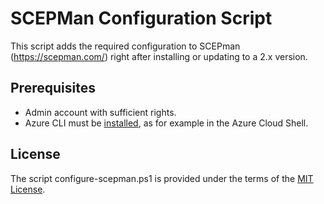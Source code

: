 # SCEPMan Configuration Script

This script adds the required configuration to SCEPman (https://scepman.com/) right after installing or updating to a 2.x version.

## Prerequisites

- Admin account with sufficient rights.
- Azure CLI must be [installed](https://docs.microsoft.com/en-us/cli/azure/install-azure-cli), as for example in the Azure Cloud Shell.

## License

The script configure-scepman.ps1 is provided under the terms of the [MIT License](LICENSE).